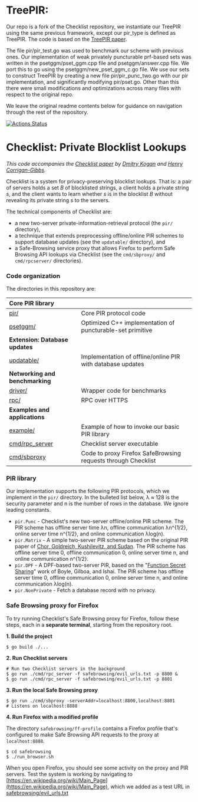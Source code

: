 # TreePIR: 
Our repo is a fork of the Checklist repository, we instantiate our TreePIR using the same previous framework, except our pir_type is defined as TreePIR. The code is based on the [TreePIR paper](https://eprint.iacr.org/2023/204). 

The file pir/pir_test.go was used to benchmark our scheme with previous ones. Our implementation of weak privately puncturable prf-based sets was written in the psetggm/pset_ggm.cpp file and psetggm/answer.cpp file. We port this to go using the psetggm/new_pset_ggm_c.go file. We use our sets to construct TreePIR by creating a new file pir/pir_punc_two.go with our pir implementation, and significantly modifying pir/pset.go. Other than this there were small modifications and optimizations across many files with respect to the original repo.

We leave the original readme contents below for guidance on navigation through the rest of the repository.






[![Actions Status](https://github.com/dimakogan/checklist/actions/workflows/main.yml/badge.svg)](https://github.com/dimakogan/checklist/actions/workflows/main.yml)

# Checklist: Private Blocklist Lookups

*This code accompanies the [Checklist paper](https://eprint.iacr.org/2021/345.pdf) by [Dmitry Kogan](https://cs.stanford.edu/~dkogan/) and [Henry Corrigan-Gibbs](https://people.csail.mit.edu/henrycg/).*

Checklist is a system for privacy-preserving blocklist lookups. That is: a pair of servers holds a set *B* of blocklisted strings, a client holds a private string *s*, and the client wants to learn whether *s* is in the blocklist *B* without revealing its private string *s* to the servers.

The technical components of Checklist are:

* a new two-server private-information-retrieval protocol (the `pir/` directory),
* a technique that extends preprocessing offline/online PIR schemes to support database updates (see the `updatable/` directory), and
* a Safe-Browsing service proxy that allows Firefox to perform Safe Browsing API lookups via Checklist (see the `cmd/sbproxy/` and `cmd/rpcserver/` directories).

### Code organization 

The directories in this repository are:

| **Core PIR library** ||
| :--- | :---|
| [pir/](pir/) | Core PIR protocol code |
| [psetggm/](psetggm/) | Optimized C++ implementation of puncturable-set primitive|
| **Extension: Database updates** | |
|[updatable/](updatable/) | Implementation of offline/online PIR with database updates|
| **Networking and benchmarking** | |
| [driver/](driver/) |Wrapper code for benchmarks |
| [rpc/](rpc/) | RPC over HTTPS |
| **Examples and applications** | |
| [example/](example/) | Example of how to invoke our basic PIR library |
| [cmd/rpc_server](cmd/rpc_server/) | Checklist server executable |
| [cmd/sbproxy](cmd/sbproxy/) | Code to proxy Firefox SafeBrowsing requests through Checklist |


### PIR library

Our implementation supports the following PIR protocols, which we implement in the `pir/` directory. In the bulleted list below, λ ≈ 128 is the security parameter and n is the number of rows in the database. We ignore leading constants.

* `pir.Punc` - Checklist's new two-server offline/online PIR scheme. The PIR scheme has offline server time λn, offline communication λn^{1/2}, online server time n^{1/2}, and online communication λlog(n).
* `pir.Matrix` - A simple two-server PIR scheme based on the original PIR paper of [Chor, Goldreich, Kushilevitz, and Sudan](http://www.wisdom.weizmann.ac.il/~oded/PSX/pir2.pdf). The PIR scheme has offline server time 0, offline communication 0, online server time n, and online communication n^{1/2}.
* `pir.DPF` - A DPF-based two-server PIR, based on the "[Function Secret Sharing](https://eprint.iacr.org/2018/707)" work of Boyle, Gilboa, and Ishai. The PIR scheme has offline server time 0, offline communication 0, online server time n, and online communication λlog(n).
* `pir.NonPrivate` - Fetch a database record with no privacy.

### Safe Browsing proxy for Firefox

To try running Checklist's Safe Browsing proxy for Firefox, follow these steps, each in a **separate terminal**, starting from the repository root.

**1. Build the project**

```
$ go build ./...
```

**2. Run Checklist servers**

```
# Run two Checklist servers in the background
$ go run ./cmd/rpc_server -f safebrowsing/evil_urls.txt -p 8800 &
$ go run ./cmd/rpc_server -f safebrowsing/evil_urls.txt -p 8801
```

**3. Run the local Safe Browsing proxy**

```
$ go run ./cmd/sbproxy -serverAddr=localhost:8800,localhost:8801   
# Listens on localhost:8888
```

**4. Run Firefox with a modified profile** 

The directory `safebrowsing/ff-profile` contains a Firefox profile that's configured to make Safe Browsing API requests to the proxy at `localhost:8888`.

```
$ cd safebrowsing
$ ./run_browser.sh
```

When you open Firefox, you should see some activity on the proxy and PIR servers. Test the system is working by navigating to [https://en.wikipedia.org/wiki/Main_Page](https://en.wikipedia.org/wiki/Main_Page), which we added as a test URL in [safebrowsing/evil_urls.txt](safebrowsing/evil_urls.txt)
